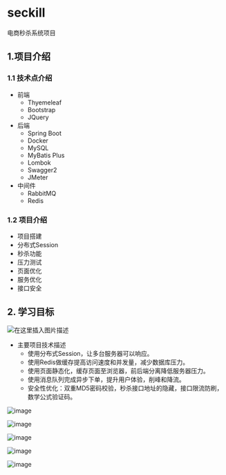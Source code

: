 # seckill
电商秒杀系统项目
## 1.项目介绍

### 1.1 技术点介绍

- 前端
  - Thyemeleaf
  - Bootstrap
  - JQuery
- 后端
  - Spring Boot
  - Docker
  - MySQL
  - MyBatis Plus
  - Lombok
  - Swagger2
  - JMeter
- 中间件
  - RabbitMQ
  - Redis
### 1.2 项目介绍

- 项目搭建
- 分布式Session
- 秒杀功能
- 压力测试
- 页面优化
- 服务优化
- 接口安全



## 2. 学习目标

![在这里插入图片描述](https://img-blog.csdnimg.cn/2019052714434038.png?x-oss-process=image/watermark,type_ZmFuZ3poZW5naGVpdGk,shadow_10,text_aHR0cHM6Ly9ibG9nLmNzZG4ubmV0L0JyYWRfUGlUdDc=,size_16,color_FFFFFF,t_70)

- 主要项目技术描述
  - 使用分布式Session，让多台服务器可以响应。
  - 使用Redis做缓存提高访问速度和并发量，减少数据库压力。
  - 使用页面静态化，缓存页面至浏览器，前后端分离降低服务器压力。
  - 使用消息队列完成异步下单，提升用户体验，削峰和降流。
  - 安全性优化：双重MD5密码校验，秒杀接口地址的隐藏，接口限流防刷，数学公式验证码。

![image](https://user-images.githubusercontent.com/49580847/218367567-a1401ad2-de12-49d6-9630-4fffe45b7f91.png)


![image](https://user-images.githubusercontent.com/49580847/219842729-db2c7168-8f29-4c49-bf4e-1ed00e314a9f.png)


![image](https://user-images.githubusercontent.com/49580847/219932967-19acdbea-03af-4cec-987e-2bf4a9337ea8.png)


![image](https://user-images.githubusercontent.com/49580847/220248787-a4f12e90-2f0f-4480-ae63-6682b7e18fa8.png)


![image](https://user-images.githubusercontent.com/49580847/219933055-26d4ff33-5f42-4177-9df9-49315dcb4795.png)





